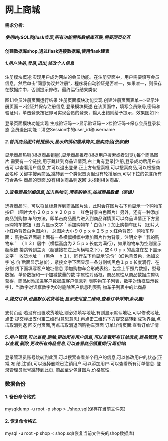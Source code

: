 ﻿# 网上商城

#### 需求分析:
##### 使用MySQL和flask实现,所有功能需和数据库互联,需要网页交互
#### 创建数据库shop,通过flask连接数据库,使用flask建表

##### 1.用户注册,登录,退出,修改个人信息
注册模块概述:实现用户成为网站的会员功能。在注册界面中，用户需要填写会员信息，然后单击“同意协议并注册”，程序将自动验证是否唯一，如果唯一，则保存在数据库中，否则提示修改。最终运行结果类似

图1.1会员注册页面运行结果
注册页面模块功能实现
创建注册页面表单－>显示注册页面－>验证并保存注册信息
登录模块概述:在该页面中，填写会员账号,密码和验证码，单击登录按钮即可实现会员的登录，输入出错则给予提示，效果图如下:


登录页面模块功能实现
生成验证码－>显示验证码－>检验证码->保存会员登录状态
会员退出功能：清空Session中的user_id和username

##### 2.首页商品图片轮播展示,显示热销和推荐购买,搜索商品(张家豪)
显示商品热销(根据商品销量),显示商品推荐(根据用户搜索或者浏览),每个商品图片
需要有一个链接,用于跳转到商品详情页,右上角有登录|注册,登录成功后用户点击可
以查看用户信息,并可以退出登录.正上方有搜索框,可以搜索商品,可以根据商品名称
关键字搜索商品,跳转到一个类似首页但没有轮播展示,可以下拉的包含所有符合条件
商品的页面,没有相关商品则返回'未找到相关商品'.

##### 3.查看商品详细信息,加入购物车,清空购物车,加减商品数量（吴谦）
选择商品时，可以将鼠标悬浮到商品图片处，此时会在图片右下角显示一个购物车按钮
（图片大小２０ｐｘ＊２０ｐｘ　红色背景白色图片）另外，还有一种添加商品到购物
车的方法，即单击商品图片进入到商品详情页可以商品详情正下方显示购物车按钮（图
片显示文字＇添加购物车＇白色ｈ１加上购物车图片（图片大小红色背景白色图片），
总图片大小９０ｐｘ＊２５ｐｘ红色背景）
购物车界面：
	购物车界面最上面有一条横幅横幅中添加图片作为背景，注明文字＇我的购物车＇
	（ｈ３）居中（横幅高度为２５ｐｘ长度为满行），如果购物车为空则显示超级链
	接跳转到主页（超链接在左上角横幅之下），空４０ｐｘ的高度在左下显示文字＇
	收货地址＇（黑色　ｈ１）．同行左下角显示‘总价’（红色背景色，添加文字‘总
	价’后面显示总价），紧接文字下面显示一条分割线黑色１ｐｘ长度满行．在分割
	线下面填写客户地址信息
添加购物车会形成表格，包含上平照片数据，型号数据，单价数据和一个加减数量的数
字属性对话框，商品属性从商品数据库剪切获得，商品id添加进客户数据库客户信息列
表购物车子列表，数字对话框显示数字1，当数字对话框数字为0时删除客户信息列表购
物车子列表中的此商品

##### 4.提交订单,设置默认收货地址,显示支付宝二维码,查看订单详情(余以晨)
支付页面:若没有设置收货地址,则必须填写地址,有则显示默认地址,可以修改地址,点击
提交弹出支付宝二维码(意思意思),再点击二维码下方提交跳转到成功界面,点击取消则返
回支付页面,再点击取消返回购物车页面
订单详情页面:查看订单详情

##### 5.用户管理,可以查看,删除,更改所有用户信息,可以查看所有订单信息,商品管理,可以查看,删除,更改所有商品信息,可以查看商品销量排行(周祖坤)
登录管理员账号跳转到此页,可以搜索查看某个用户的信息,可以修改用户的状态(正常,冻
结,注销),可以选择删除已注销用户.可以添加用户.可以查看所有订单信息.
登录管理员账号跳转到此页.
商品至少包含图片,价格属性.


### 数据备份
#### 1. 备份命令格式
mysqldump -u root -p shop > ./shop.sql(保存在当前文件夹)

#### 2. 恢复命令格式
mysql -u root -p shop < shop.sql(恢复当前文件夹的shop数据库)

